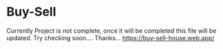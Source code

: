 # Buy-Sell
Currently Project is not complete, once it will be completed this file will be updated.
Try checking soon....
Thanks...
https://buy-sell-house.web.app/
